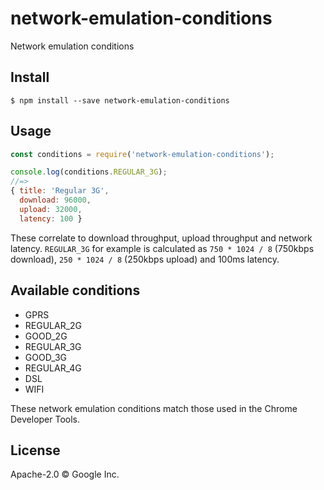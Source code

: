 # network-emulation-conditions
Network emulation conditions

## Install

```
$ npm install --save network-emulation-conditions
```

## Usage

```js
const conditions = require('network-emulation-conditions');

console.log(conditions.REGULAR_3G);
//=>
{ title: 'Regular 3G',
  download: 96000,
  upload: 32000,
  latency: 100 }
```

These correlate to download throughput, upload throughput and network latency. `REGULAR_3G`
for example is calculated as `750 * 1024 / 8` (750kbps download), `250 * 1024 / 8` (250kbps upload)
and 100ms latency.

## Available conditions

* GPRS
* REGULAR_2G
* GOOD_2G
* REGULAR_3G
* GOOD_3G
* REGULAR_4G
* DSL
* WIFI

These network emulation conditions match those used in the Chrome Developer Tools.

## License

Apache-2.0 © Google Inc.